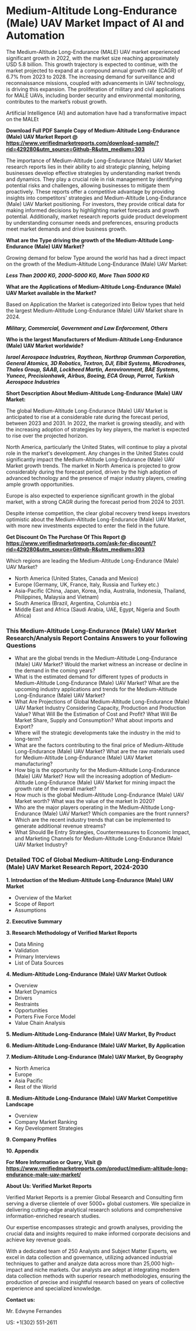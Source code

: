 <meta name="title" content="Global Medium-Altitude Long-Endurance (Male) UAV Market Impact of AI and Automation"><meta name="description" content="The Medium-Altitude Long-Endurance (MALE) UAV market experienced significant growth in 2022, with the market size reaching approximately USD 5.8 billion. This growth t"><meta name="title" content="Medium-Altitude Long-Endurance (Male) UAV Market Size, Share, Scope, Trends, Growth, Opportunities, Analysis, Forecast"><h1>Medium-Altitude Long-Endurance (Male) UAV Market Impact of AI and Automation</h1><p>The Medium-Altitude Long-Endurance (MALE) UAV market experienced significant growth in 2022, with the market size reaching approximately USD 5.8 billion. This growth trajectory is expected to continue, with the market projected to expand at a compound annual growth rate (CAGR) of 6.7% from 2023 to 2028. The increasing demand for surveillance and reconnaissance missions, coupled with advancements in UAV technology, is driving this expansion. The proliferation of military and civil applications for MALE UAVs, including border security and environmental monitoring, contributes to the market’s robust growth.</p><p>Artificial Intelligence (AI) and automation have had a transformative impact on the MALEt</p><p id="" class=""><strong>Download Full PDF Sample Copy of Medium-Altitude Long-Endurance (Male) UAV Market Report @ <a href="https://www.verifiedmarketreports.com/download-sample/?rid=429280&utm_source=Github-R&utm_medium=303" target="_blank">https://www.verifiedmarketreports.com/download-sample/?rid=429280&utm_source=Github-R&utm_medium=303</a></strong></p><p>The importance of&nbsp;Medium-Altitude Long-Endurance (Male) UAV Market research reports lies in their ability to aid strategic planning, helping businesses develop effective strategies by understanding market trends and dynamics. They play a crucial role in risk management by identifying potential risks and challenges, allowing businesses to mitigate them proactively. These reports offer a competitive advantage by providing insights into competitors' strategies and Medium-Altitude Long-Endurance (Male) UAV Market positioning. For investors, they provide critical data for making informed decisions by highlighting market forecasts and growth potential. Additionally, market research reports guide product development by understanding consumer needs and preferences, ensuring products meet market demands and drive business growth.</p><p><strong>What are the&nbsp;Type driving the growth of the Medium-Altitude Long-Endurance (Male) UAV Market?</strong></p><p id="" class="">Growing demand for below Type around the world has had a direct impact on the growth of the Medium-Altitude Long-Endurance (Male) UAV Market:</p><em><strong>Less Than 2000 KG, 2000-5000 KG, More Than 5000 KG</strong></em></p><strong>What are the&nbsp;Applications&nbsp;of Medium-Altitude Long-Endurance (Male) UAV Market available in the Market?</strong></p><p id="" class="">Based on Application the Market is categorized into Below types that held the largest Medium-Altitude Long-Endurance (Male) UAV Market share In 2024.</p><em><strong>Military, Commercial, Government and Law Enforcement, Others</strong></em></p><strong>Who is the largest Manufacturers of Medium-Altitude Long-Endurance (Male) UAV Market worldwide?</strong></p><p><em><strong>Israel Aerospace Industries, Raytheon, Northrop Grumman Corporation, General Atomics, 3D Robotics, Textron, DJI, Elbit Systems, Microdrones, Thales Group, SAAB, Lockheed Martin, Aerovironment, BAE Systems, Yuneec, Precisionhawk, Airbus, Boeing, ECA Group, Parrot, Turkish Aerospace Industries</strong></em></p><p id="" class=""><strong>Short Description About Medium-Altitude Long-Endurance (Male) UAV Market:</strong></p><p>The global Medium-Altitude Long-Endurance (Male) UAV Market is anticipated to rise at a considerable rate during the forecast period, between 2023 and 2031. In 2022, the market is growing steadily, and with the increasing adoption of strategies by key players, the market is expected to rise over the projected horizon.</p><p>North America, particularly the United States, will continue to play a pivotal role in the market's development. Any changes in the United States could significantly impact the Medium-Altitude Long-Endurance (Male) UAV Market growth trends. The market in North America is projected to grow considerably during the forecast period, driven by the high adoption of advanced technology and the presence of major industry players, creating ample growth opportunities.</p><p>Europe is also expected to experience significant growth in the global market, with a strong CAGR during the forecast period from 2024 to 2031.</p><p>Despite intense competition, the clear global recovery trend keeps investors optimistic about the Medium-Altitude Long-Endurance (Male) UAV Market, with more new investments expected to enter the field in the future.</p><p id="" class=""><strong>Get Discount On The Purchase Of This Report @ <a href="https://www.verifiedmarketreports.com/ask-for-discount/?rid=429280&utm_source=Github-R&utm_medium=303" target="_blank">https://www.verifiedmarketreports.com/ask-for-discount/?rid=429280&utm_source=Github-R&utm_medium=303</a></strong></p>Which regions are leading the Medium-Altitude Long-Endurance (Male) UAV Market?</p><ul><li>North America (United States, Canada and Mexico)</li><li>Europe (Germany, UK, France, Italy, Russia and Turkey etc.)</li><li>Asia-Pacific (China, Japan, Korea, India, Australia, Indonesia, Thailand, Philippines, Malaysia and Vietnam)</li><li>South America (Brazil, Argentina, Columbia etc.)</li><li>Middle East and Africa (Saudi Arabia, UAE, Egypt, Nigeria and South Africa)</li></ul><h3 id="" class="">This Medium-Altitude Long-Endurance (Male) UAV Market Research/Analysis Report Contains Answers to your following Questions</h3><ul><li>What are the global trends in the Medium-Altitude Long-Endurance (Male) UAV Market? Would the market witness an increase or decline in the demand in the coming years?</li><li>What is the estimated demand for different types of products in Medium-Altitude Long-Endurance (Male) UAV Market? What are the upcoming industry applications and trends for the Medium-Altitude Long-Endurance (Male) UAV Market?</li><li>What Are Projections of Global Medium-Altitude Long-Endurance (Male) UAV Market Industry Considering Capacity, Production and Production Value? What Will Be the Estimation of Cost and Profit? What Will Be Market Share, Supply and Consumption? What about imports and Export?</li><li>Where will the strategic developments take the industry in the mid to long-term?</li><li>What are the factors contributing to the final price of Medium-Altitude Long-Endurance (Male) UAV Market? What are the raw materials used for Medium-Altitude Long-Endurance (Male) UAV Market manufacturing?</li><li>How big is the opportunity for the Medium-Altitude Long-Endurance (Male) UAV Market? How will the increasing adoption of Medium-Altitude Long-Endurance (Male) UAV Market for mining impact the growth rate of the overall market?</li><li>How much is the global Medium-Altitude Long-Endurance (Male) UAV Market worth? What was the value of the market In 2020?</li><li>Who are the major players operating in the Medium-Altitude Long-Endurance (Male) UAV Market? Which companies are the front runners?</li><li>Which are the recent industry trends that can be implemented to generate additional revenue streams?</li><li>What Should Be Entry Strategies, Countermeasures to Economic Impact, and Marketing Channels for Medium-Altitude Long-Endurance (Male) UAV Market Industry?</li></ul><h3 id="" class="">Detailed TOC of Global Medium-Altitude Long-Endurance (Male) UAV Market Research Report, 2024-2030</h3><p id="" class=""><strong>1. Introduction of the Medium-Altitude Long-Endurance (Male) UAV Market</strong></p><ul><li>Overview of the Market</li><li>Scope of Report</li><li>Assumptions</li></ul><p id="" class=""><strong>2. Executive Summary</strong></p><p id="" class=""><strong>3. Research Methodology of Verified Market Reports</strong></p><ul><li>Data Mining</li><li>Validation</li><li>Primary Interviews</li><li>List of Data Sources</li></ul><p id="" class=""><strong>4. Medium-Altitude Long-Endurance (Male) UAV Market Outlook</strong></p><ul><li>Overview</li><li>Market Dynamics</li><li>Drivers</li><li>Restraints</li><li>Opportunities</li><li>Porters Five Force Model</li><li>Value Chain Analysis</li></ul><p id="" class=""><strong>5. Medium-Altitude Long-Endurance (Male) UAV Market, By Product</strong></p><p id="" class=""><strong>6. Medium-Altitude Long-Endurance (Male) UAV Market, By Application</strong></p><p id="" class=""><strong>7. Medium-Altitude Long-Endurance (Male) UAV Market, By Geography</strong></p><ul><li>North America</li><li>Europe</li><li>Asia Pacific</li><li>Rest of the World</li></ul><p id="" class=""><strong>8. Medium-Altitude Long-Endurance (Male) UAV Market Competitive Landscape</strong></p><ul><li>Overview</li><li>Company Market Ranking</li><li>Key Development Strategies</li></ul><p id="" class=""><strong>9. Company Profiles</strong></p><p id="" class=""><strong>10. Appendix</strong></p><p id="" class=""><strong>For More Information or Query, Visit @ <a href="https://www.verifiedmarketreports.com/product/medium-altitude-long-endurance-male-uav-market/" target="_blank">https://www.verifiedmarketreports.com/product/medium-altitude-long-endurance-male-uav-market/</a></strong></p><p id="" class=""><strong>About Us: Verified Market Reports</strong></p><p id="" class="">Verified Market Reports is a premier Global Research and Consulting firm serving a diverse clientele of over 5000+ global customers. We specialize in delivering cutting-edge analytical research solutions and comprehensive information-enriched research studies.</p><p id="" class="">Our expertise encompasses strategic and growth analyses, providing the crucial data and insights required to make informed corporate decisions and achieve key revenue goals.</p><p id="" class="">With a dedicated team of 250 Analysts and Subject Matter Experts, we excel in data collection and governance, utilizing advanced industrial techniques to gather and analyze data across more than 25,000 high-impact and niche markets. Our analysts are adept at integrating modern data collection methods with superior research methodologies, ensuring the production of precise and insightful research based on years of collective experience and specialized knowledge.</p><p id="" class=""><strong>Contact us:</strong></p><p id="" class="">Mr. Edwyne Fernandes</p><p id="" class="">US: +1(302) 551-2611</p>